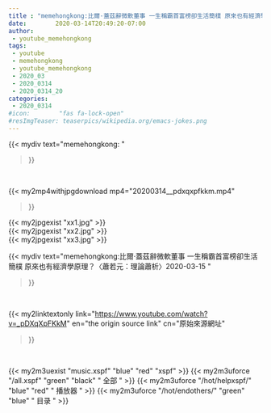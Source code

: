 ```yaml
---
title : "memehongkong:比爾·蓋茲辭微軟董事 一生稱霸首富榜卻生活簡樸 原來也有經濟學原理？〈蕭若元：理論蕭析〉2020-03-15 "
date:        2020-03-14T20:49:20-07:00
author:
 - youtube_memehongkong
tags:
 - youtube
 - memehongkong
 - youtube_memehongkong
 - 2020_03
 - 2020_0314
 - 2020_0314_20
categories:
 - 2020_0314
#icon:        "fas fa-lock-open"
#resImgTeaser: teaserpics/wikipedia.org/emacs-jokes.png
---
```


{{< mydiv text="memehongkong: "
>}}
<br>


{{< my2mp4withjpgdownload mp4="20200314__pdxqxpfkkm.mp4"
>}}

{{< my2jpgexist "xx1.jpg" >}}<br>
{{< my2jpgexist "xx2.jpg" >}}<br>
{{< my2jpgexist "xx3.jpg" >}}<br>



{{< mydiv text="memehongkong:比爾·蓋茲辭微軟董事 一生稱霸首富榜卻生活簡樸 原來也有經濟學原理？〈蕭若元：理論蕭析〉2020-03-15 "
>}}
<br>

{{< my2linktextonly link="https://www.youtube.com/watch?v=_pDXqXpFKkM"
en="the origin source link" cn="原始來源網址"
>}}


<br>

{{< my2m3uexist "music.xspf"        "blue"   "red"    "xspf" >}} {{< my2m3uforce "/all.xspf"         "green"  "black"  " 全部 " >}} {{< my2m3uforce "/hot/helpxspf/"    "blue"   "red"    " 播放器 " >}} {{< my2m3uforce "/hot/endothers/"   "green"  "blue"   " 目录 " >}} 
